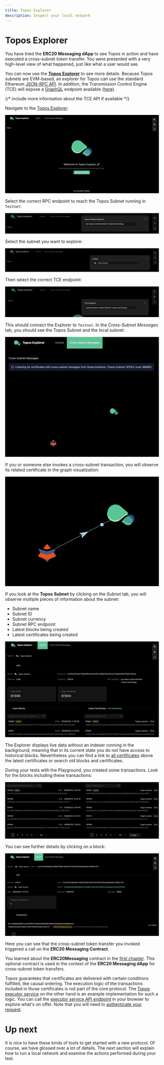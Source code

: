 ```yaml
---
title: Topos Explorer
description: Inspect your local network
---
```


# Topos Explorer

You have tried the **ERC20 Messaging dApp** to see Topos in action and have executed a cross-subnet token transfer. You were presented with a very high-level view of what happened, just like what a user would see.

You can now use the **[Topos Explorer](https://explorer.testnet-1.topos.technology)** to see more details. Because Topos subnets are EVM-based, an explorer for Topos can use the standard Ethereum [JSON-RPC API](https://ethereum.org/en/developers/docs/apis/json-rpc/). In addition, the Transmission Control Engine (TCE) will expose a [GraphQL](https://en.wikipedia.org/wiki/GraphQL) endpoint available ([here](https://graphql.topos-subnet.testnet-1.topos.technology/)).

{/* include more information about the TCE API if available */}

<Steps>
<StepItem>

Navigate to the [Topos Explorer](https://explorer.testnet-1.topos.technology):

![Explorer first page](./images/explorerindex.png)

</StepItem>

<StepItem>

Select the correct RPC endpoint to reach the Topos Subnet running in `Testnet`:

![Set RPC endpoint](./images/ethenpointexplorer.png)

</StepItem>

<StepItem>

Select the subnet you want to explore:

![Set Topos Subnet](./images/topossubnetexplorer.png)

</StepItem>

<StepItem>

Then select the correct TCE endpoint:

![Set TCE endpoint](./images/tceendpointexplorer.png)

This should connect the Explorer to `Testnet`. In the *Cross-Subnet Messages* tab, you should see the Topos Subnet and the Incal subnet:

![Subnet overview](./images/subnetexploreroverview.png)

If you or someone else invokes a cross-subnet transaction, you will observe its related certificate in the graph visualization:

<ZoomImage small>

![Transaction Subnet on the overview](./images/txexploreroverview.png)

</ZoomImage>

</StepItem>

<StepItem>

If you look at the **Topos Subnet** by clicking on the *Subnet* tab, you will observe multiple pieces of information about the subnet:
- Subnet name
- Subnet ID
- Subnet currency
- Subnet RPC endpoint
- Latest blocks being created
- Latest certificates being created

![Topos Subnet overview](./images/topossubnetoverviewexplorer.png)

The Explorer displays live data without an indexer running in the background, meaning that in its current state you do not have access to historical blocks. Nevertheless you can find a link to [all certificates](https://explorer.testnet-1.topos.technology/subnet/certificates) above the latest certificates or search old blocks and certificates.

During your tests with the Playground, you created some transactions. Look for the blocks including these transactions:

![Transactions in a block](./images/txblocksexplorer.png)

You can see further details by clicking on a block:

![Block details](./images/blockdetailsexplorer.png)

Here you can see that the cross-subnet token transfer you invoked triggered a call on the **ERC20 Messaging Contract**.

</StepItem>
</Steps>

<HighlightBox type="info" title="Remember">

You learned about the **ERC20Messaging** contract in the [first chapter](../module-1/4-protocol.html#messaging-protocol-smart-contracts). This optional contract is used in the context of the **ERC20 Messaging dApp** for cross-subnet token transfers.

Topos guarantees that certificates are delivered with certain conditions fulfilled, like causal ordering. The execution logic of the transactions included in those certificates is not part of the core protocol. The [Topos executor service](https://github.com/topos-protocol/executor-service) on the other hand is an example implementation for such a logic. You can call the [executor service API endpoint](https://executor-service.testnet-1.topos.technology/api/v1) in your browser to explore what's on offer. Note that you will need to [authenticate your request](https://github.com/topos-protocol/executor-service#authentication-auth0).

</HighlightBox>

# Up next

It is nice to have these kinds of tools to get started with a new protocol. Of course, we have glossed over a lot of details. The next section will explain how to run a local network and examine the actions performed during your test.
